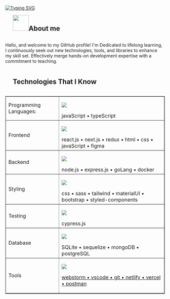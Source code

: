 
<a href="https://git.io/typing-svg">
<img src="https://readme-typing-svg.demolab.com?font=comic+sense&weight=600&size=23&pause=1000&color=1E88E5&vCenter=true&width=800&height=60&lines=Hi,+I+am+Nilufer;%F0%9F%91%A8%F0%9F%8F%BB%E2%80%8D%F0%9F%92%BB+A+Full-stack Web+Developer.;%F0%9F%8E%93+Enjoy+Programming;%F0%9F%92%99+Love+to+learn+new+stuffs." alt="Typing SVG" />
</a>

<!--h2 without bottom border-->
<div id="user-content-toc">
  <ul align="left">
    <summary> <img src = "./assets/img/about_me.gif" width = 50px ><h2 style="display: inline-block">About me</h2></summary>
  </ul>
</div>


<p>  Hello, and welcome to my GitHub profile! I'm Dedicated to lifelong learning, I continuously seek out new technologies, tools, and libraries to enhance my skill set. Effectively merge hands-on development expertise with a commitment to teaching. </p>

<div id="user-content-toc">
  <ul>
    <summary><h2 style="display: inline-block">Technologies That I Know</h2></summary>
  </ul>
</div>
<!--tech stack icons-->
<table border="1">
    <tr>
        <td>Programming Languages:</td>
        <td>
          <p>
          <a href="https://skillicons.dev">
          <img src="https://skillicons.dev/icons?i=js,ts" />
          </a>
          </p>
          <div>javaScript • typeScript</div>
        </td>
    </tr>
    <tr>
        <td>Frontend</td>
        <td>
          <p>
          <a href="https://skillicons.dev">
          <img src="https://skillicons.dev/icons?i=react,next,redux,html,css,js,figma" />
          </a>
          </p>
          <div>react.js • next.js • redux • html • css • javaScript • figma</div>
        </td>
    </tr>
    <tr>
        <td>Backend</td>
        <td>
          <p >
          <a href="https://skillicons.dev">
          <img src="https://skillicons.dev/icons?i=nodejs,express,go,docker" />
          </a>
          </p>
          <div>node.js • express.js • goLang • docker</div>
        </td>
    </tr>
    <tr>
        <td>Styling</td>
        <td>
          <p >
          <a href="https://skillicons.dev">
          <img src="https://skillicons.dev/icons?i=css,sass,tailwind,materialui,bootstrap,styledcomponents" />
          </a>
          </p>
          <div>css • sass • tailwind • materialUI • bootstrap • styled-components</div>
        </td>
    </tr>
    <tr>
        <td>Testing</td>
        <td>
          <p >
          <a href="https://skillicons.dev">
          <img src="https://skillicons.dev/icons?i=cypress" />
          </a>
          </p>
          <div>cypress.js</div>
        </td>
    </tr>
    <tr>
        <td>Database</td>
        <td>
          <p >
          <a href="https://skillicons.dev">
          <img src="https://skillicons.dev/icons?i=sqlite,sequelize,mongodb,postgres" />
          </a>
          </p>
          <div>SQLite • sequelize • mongoDB • postgreSQL</div>
        </td>
    </tr>
    <tr>
        <td>Tools</td>
        <td>
          <p >
          <a href="https://skillicons.dev">
          <img src="https://skillicons.dev/icons?i=webstorm,vscode,git,netlify,vercel,postman" />
            <div>webstorm • vscode • git • netlify • vercel • postman</div>
          </a>
          </p>
        </td>
    </tr>
</table>



